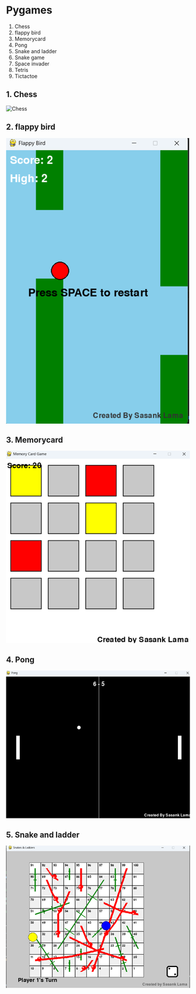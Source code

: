 # Pygames

1. Chess
2. flappy bird
3. Memorycard 
4. Pong
5. Snake and ladder
6. Snake game
7. Space invader
8. Tetris
9. Tictactoe

## 1. Chess
![Chess]()

## 2. flappy bird
![Flappybird](/flappy_bird/Flappybird.png)

## 3. Memorycard
![Memorycard](/Memorycard_game/Game.png)

## 4. Pong
![Pong](/Pong/Pong.png)

## 5. Snake and ladder
![Snake and ladder](/Snake%20And%20Ladder/Snake_and_ladder.png)